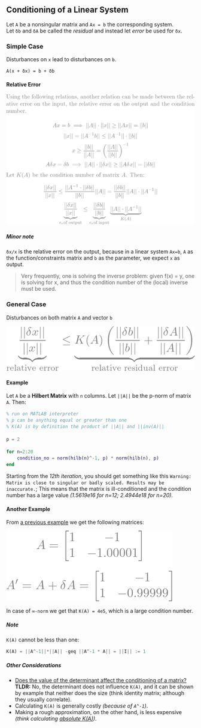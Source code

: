 ## Conditioning of a Linear System
Let `A` be a nonsingular matrix and `Ax = b` the corresponding system.  
Let `δb` and `δA` be called the *residual* and instead let *error* be used for `δx`.  
### Simple Case
Disturbances on `x` lead to disturbances on `b`.  
```vim
A(x + δx) = b + δb
```  
#### Relative Error
![ka](/img/k/ka.png)
##### Minor note
`δx/x` is the relative error on the output, because in a linear system `Ax=b`, `A` as the function/constraints matrix and `b` as the parameter, we expect `x` as output.  
> Very frequently, one is solving the inverse problem: given f(x) = y, one is solving for x, and thus the condition number of the (local) inverse must be used.

### General Case
Disturbances on both matrix `A` and vector `b`  

![ska](/img/k/ka2.png)  
#### Example
Let `A` be a **Hilbert Matrix** with `n` columns. Let `||A||` be the p-norm of matrix `A`. Then:  
```matlab
% run on MATLAB interpreter
% p can be anything equal or greater than one
% K(A) is by definition the product of ||A|| and ||inv(A)||

p = 2

for n=2:20
    condition_no = norm(hilb(n)^-1, p) * norm(hilb(n), p)
end
```
Starting from the *12th iteration*, you should get something like this `Warning: Matrix is close to singular or badly scaled. Results may be inaccurate.`; This means that the matrix is ill-conditioned and the condition number has a large value *(1.5619e16 for n=12; 2.4944e18 for n=20)*.  
#### Another Example
From [a previous example](https://github.com/Besnn/Numerical-Analysis/blob/main/articles/lin/cond.md#conditioning-of-a-linear-system) we get the following matrices:  

![ill-matrices](/img/k/ill-matrices.png)  

In case of `∞-norm` we get that `K(A) = 4e5`, which is a large condition number.
##### Note
`K(A)` cannot be less than one:  
```python
K(A) = ||A^-1||*||A|| -geq ||A^-1 * A|| = ||I|| := 1
```
##### Other Considerations
* [Does the value of the determinant affect the conditioning of a matrix?](https://scicomp.stackexchange.com/questions/1329/does-a-tiny-determinant-imply-ill-conditioning-of-a-matrix)  
**TLDR:** No, the determinant does not influence `K(A)`, and it can be shown by example that neither does the size (think identity matrix; although they usually correlate).  
* Calculating `K(A)` is generally costly *(because of `A^-1`)*.
* Making a rough approximation, on the other hand, is less expensive *(think calculating [absolute K(A)](https://github.com/Besnn/Numerical-Analysis/blob/main/articles/lin/cond.md#conditioning-of-a-linear-system))*.  

